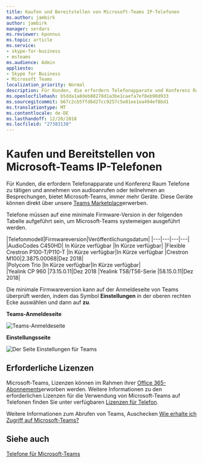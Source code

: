 ```yaml
---
title: Kaufen und Bereitstellen von Microsoft-Teams IP-Telefonen
ms.author: jambirk
author: jambirk
manager: serdars
ms.reviewer: kponnus
ms.topic: article
ms.service:
- skype-for-business
- msteams
ms.audience: Admin
appliesto:
- Skype for Business
- Microsoft Teams
localization_priority: Normal
description: Für Kunden, die erfordern Telefonapparate und Konferenz Raum Telefone zu tätigen und annehmen von audioanrufen oder teilnehmen an Besprechungen, bietet Microsoft-Teams, immer mehr Geräte. Kunden können diese Geräte über unsere Teams Marketplace direkt erwerben.
ms.openlocfilehash: b5dda1a8deb88278d1a3be1caefa7ef8eb90d933
ms.sourcegitcommit: b67c2cb5ffd6d27cc9257c5e81ee1ea494ef8bd1
ms.translationtype: MT
ms.contentlocale: de-DE
ms.lasthandoff: 12/20/2018
ms.locfileid: "27383138"
---
```

# <a name="buying-and-deploying-microsoft-teams-ip-phones"></a>Kaufen und Bereitstellen von Microsoft-Teams IP-Telefonen

Für Kunden, die erfordern Telefonapparate und Konferenz Raum Telefone zu tätigen und annehmen von audioanrufen oder teilnehmen an Besprechungen, bietet Microsoft-Teams, immer mehr Geräte. Diese Geräte können direkt über unsere [Teams Marketplace](http://office.com/teamsdevices)erwerben.

Telefone müssen auf eine minimale Firmware-Version in der folgenden Tabelle aufgeführt sein, um Microsoft-Teams systemeigen ausgeführt werden.

|Telefonmodell|Firmwareversion|Veröffentlichungsdatum|
|---|---|---|---|
|AudioCodes C450HD| In Kürze verfügbar |In Kürze verfügbar|
|Flexible Crestron P100-T/P110-T    |In Kürze verfügbar|In Kürze verfügbar
|Crestron M100|2.3875.00068|Dez 2018|       
|Polycom Trio   |In Kürze verfügbar|In Kürze verfügbar|   
|Yealink CP 960 |73.15.0.11|Dez 2018
|Yealink T58/T56-Serie |58.15.0.11|Dez 2018|


Die minimale Firmwareversion kann auf der Anmeldeseite von Teams überprüft werden, indem das Symbol **Einstellungen** in der oberen rechten Ecke auswählen und dann auf **zu**.

**Teams-Anmeldeseite**

![Teams-Anmeldeseite](media/teams-sign-in-page.jpg)

**Einstellungsseite**

![Der Seite Einstellungen für Teams](media/teams-settings-page.jpg)

## <a name="required-licenses"></a>Erforderliche Lizenzen

Microsoft-Teams, Lizenzen können im Rahmen ihrer [Office 365-Abonnements](Office-365-licensing.md)erworben werden. Weitere Informationen zu den erforderlichen Lizenzen für die Verwendung von Microsoft-Teams auf Telefonen finden Sie unter verfügbaren [Lizenzen für Telefon](https://products.office.com/en-us/microsoft-teams/voice-calling).

Weitere Informationen zum Abrufen von Teams, Auschecken [Wie erhalte ich Zugriff auf Microsoft-Teams?](https://support.office.com/article/fc7f1634-abd3-4f26-a597-9df16e4ca65b)


## <a name="see-also"></a>Siehe auch

[Telefone für Microsoft-Teams](phones-for-teams.md)